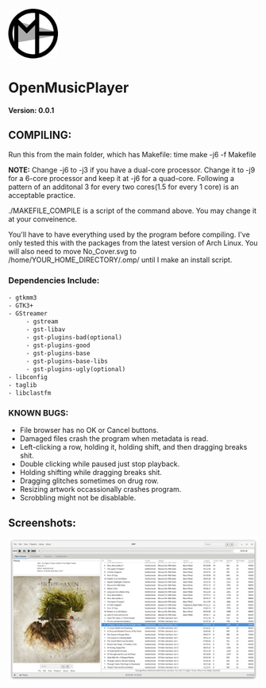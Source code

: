 ![Logo](/Images/Icon_Small.png?raw=true)
# OpenMusicPlayer
#### Version: 0.0.1

## COMPILING:

  Run this from the main folder, which has Makefile: time make -j6 -f Makefile

  **NOTE:** Change -j6 to -j3 if you have a dual-core processor. Change it to 
    -j9 for a 6-core processor and keep it at -j6 for a quad-core. Following a
    pattern of an additonal 3 for every two cores(1.5 for every 1 core) is 
    an acceptable practice.

  ./MAKEFILE_COMPILE is a script of the command above. You may change it
  at your conveinence.

  You'll have to have everything used by the program before compiling. I've
  only tested this with the packages from the latest version of Arch Linux.
  You will also need to move No_Cover.svg to /home/YOUR_HOME_DIRECTORY/.omp/
  until I make an install script.

  ### Dependencies Include:

    - gtkmm3
    - GTK3+
    - GStreamer
         - gstream
         - gst-libav
         - gst-plugins-bad(optional)
         - gst-plugins-good
         - gst-plugins-base
         - gst-plugins-base-libs
         - gst-plugins-ugly(optional)
    - libconfig
    - taglib
    - libclastfm 


### KNOWN BUGS:

  - File browser has no OK or Cancel buttons.
  - Damaged files crash the program when metadata is read.
  - Left-clicking a row, holding it, holding shift, and then dragging breaks
    shit.
  - Double clicking while paused just stop playback.
  - Holding shifting while dragging breaks shit.
  - Dragging glitches sometimes on drug row.
  - Resizing artwork occassionally crashes program.
  - Scrobbling might not be disablable.
  
  
## Screenshots:
![Screenshot1](Images/Screenshots/NRnilGB.png?raw=true)
